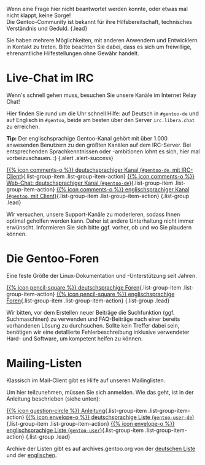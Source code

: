 <!--
.. title: Unterstützung
.. slug: support
.. date: 2025-10-15 19:09:40 UTC+02:00
.. tags: 
.. category: 
.. link: 
.. description: 
.. type: text
-->

Wenn eine Frage hier nicht beantwortet werden konnte, oder etwas mal
nicht klappt, keine Sorge!  
Die Gentoo-Community ist bekannt für ihre Hilfsbereitschaft, technisches
Verständnis und Geduld.
{.lead}

Sie haben mehrere Möglichkeiten, mit anderen Anwendern und Entwicklern
in Kontakt zu treten. Bitte beachten Sie dabei, dass es sich um
freiwillige, ehrenamtliche Hilfestellungen ohne Gewähr handelt.

Live-Chat im IRC
================
Wenn's schnell gehen muss, besuchen Sie unsere Kanäle im Internet Relay
Chat!

Hier finden Sie rund um die Uhr schnell Hilfe: auf Deutsch in
`#gentoo-de` und auf Englisch in `#gentoo`, beide am besten über den
Server `irc.libera.chat` zu erreichen.

**Tip:** Der englischsprachige Gentoo-Kanal gehört mit über 1.000
anwesenden Benutzern zu den größten Kanälen auf dem IRC-Server. Bei
entsprechenden Sprachkenntnissen oder -ambitionen lohnt es sich, hier
mal vorbeizuschauen. :)
{.alert .alert-success}

[{{% icon comments-o %}} deutschsprachiger Kanal (`#gentoo-de`, mit IRC-Client)](irc://irc.libera.chat/gentoo-de){.list-group-item .list-group-item-action}
[{{% icon comments-o %}} Web-Chat: deutschsprachiger Kanal (`#gentoo-de`)](https://web.libera.chat/#gentoo-de){.list-group-item .list-group-item-action}
[{{% icon comments-o %}} englischsprachiger Kanal (`#gentoo`, mit Client)](irc://irc.libera.chat/gentoo){.list-group-item .list-group-item-action}
{.list-group .lead}

Wir versuchen, unsere Support-Kanäle zu moderieren, sodass Ihnen optimal
geholfen werden kann. Daher ist andere Unterhaltung nicht immer erwünscht.
Informieren Sie sich bitte ggf. vorher, ob und wo Sie plaudern können.

Die Gentoo-Foren
================
Eine feste Größe der Linux-Dokumentation und -Unterstützung seit Jahren.

[{{% icon pencil-square %}} deutschsprachige Foren](https://forums.gentoo.org/viewforum-f-28.html){.list-group-item .list-group-item-action}
[{{% icon pencil-square %}} englischsprachige Foren](https://forums.gentoo.org/){.list-group-item .list-group-item-action}
{.list-group .lead}

Wir bitten, vor dem Erstellen neuer Beiträge die Suchfunktion
(ggf. Suchmaschinen) zu verwenden und FAQ-Beiträge nach einer bereits
vorhandenen Lösung zu durchsuchen. Sollte kein Treffer dabei sein,
benötigen wir eine detallierte Fehlerbeschreibung inklusive verwendeter
Hard- und Software, um kompetent helfen zu können.

Mailing-Listen
==============
Klassisch im Mail-Client gibt es Hilfe auf unseren Mailinglisten.

Um hier teilzunehmen, müssen Sie sich anmelden. Wie das geht, ist in der
Anleitung beschrieben (siehe unten):

[{{% icon question-circle %}} Anleitung](https://www.gentoo.org/get-involved/mailing-lists/instructions.html){.list-group-item .list-group-item-action}
[{{% icon envelope-o %}} deutschsprachige Liste (`gentoo-user-de`)](mailto:gentoo-user-de@lists.gentoo.org){.list-group-item .list-group-item-action}
[{{% icon envelope-o %}} englischsprachige Liste (`gentoo-user`)](mailto:gentoo-user@lists.gentoo.org){.list-group-item .list-group-item-action}
{.list-group .lead}

Archive der Listen gibt es auf archives.gentoo.org von der
<a href="https://archives.gentoo.org/gentoo-user-de/">deutschen Liste</a>
und der <a href="https://archives.gentoo.org/gentoo-user/">englischen</a>.

